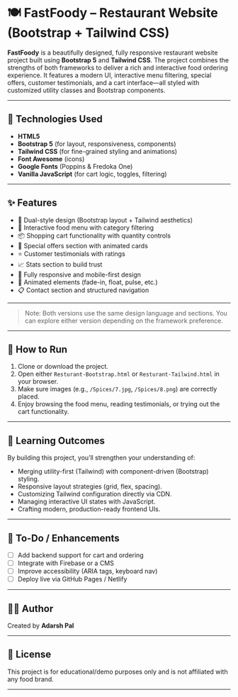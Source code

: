 # 🍽️ FastFoody – Restaurant Website (Bootstrap + Tailwind CSS)

**FastFoody** is a beautifully designed, fully responsive restaurant website project built using **Bootstrap 5** and **Tailwind CSS**. The project combines the strengths of both frameworks to deliver a rich and interactive food ordering experience. It features a modern UI, interactive menu filtering, special offers, customer testimonials, and a cart interface—all styled with customized utility classes and Bootstrap components.

---

## 🔧 Technologies Used

- **HTML5**
- **Bootstrap 5** (for layout, responsiveness, components)
- **Tailwind CSS** (for fine-grained styling and animations)
- **Font Awesome** (icons)
- **Google Fonts** (Poppins & Fredoka One)
- **Vanilla JavaScript** (for cart logic, toggles, filtering)

---

## ✨ Features

- 🎨 Dual-style design (Bootstrap layout + Tailwind aesthetics)
- 🍕 Interactive food menu with category filtering
- 📦 Shopping cart functionality with quantity controls
- 💸 Special offers section with animated cards
- ⭐ Customer testimonials with ratings
- 📈 Stats section to build trust
- 📱 Fully responsive and mobile-first design
- 🎥 Animated elements (fade-in, float, pulse, etc.)
- 📋 Contact section and structured navigation

---


> Note: Both versions use the same design language and sections. You can explore either version depending on the framework preference.

---

## 🚀 How to Run

1. Clone or download the project.
2. Open either `Resturant-Bootstrap.html` or `Resturant-Tailwind.html` in your browser.
3. Make sure images (e.g., `/Spices/7.jpg`, `/Spices/8.png`) are correctly placed.
4. Enjoy browsing the food menu, reading testimonials, or trying out the cart functionality.

---

## 🎯 Learning Outcomes

By building this project, you’ll strengthen your understanding of:

- Merging utility-first (Tailwind) with component-driven (Bootstrap) styling.
- Responsive layout strategies (grid, flex, spacing).
- Customizing Tailwind configuration directly via CDN.
- Managing interactive UI states with JavaScript.
- Crafting modern, production-ready frontend UIs.

---

## 📝 To-Do / Enhancements

- [ ] Add backend support for cart and ordering
- [ ] Integrate with Firebase or a CMS
- [ ] Improve accessibility (ARIA tags, keyboard nav)
- [ ] Deploy live via GitHub Pages / Netlify

---

## 🙋‍♂️ Author

Created by **Adarsh Pal** 

---

## 📄 License

This project is for educational/demo purposes only and is not affiliated with any food brand.

---

